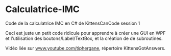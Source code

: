 # Calculatrice-IMC
Code de la calculatrice IMC en C# de KittensCanCode session 1

Ceci est juste un petit code ridicule pour apprendre à créer une GUI en WPF et l'utilisation des boutons/Label/TextBox, et la création de de subroutines.

Vidéo liée sur www.youtube.com/tiphergane, répertoire KittensGotAnswers.
